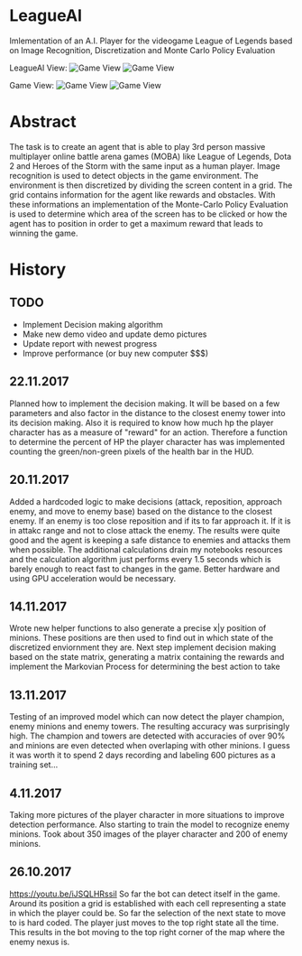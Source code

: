# LeagueAI
Imlementation of an A.I. Player for the videogame League of Legends based on Image Recognition, Discretization and Monte Carlo Policy Evaluation

LeagueAI View:
![Game View](https://github.com/Oleffa/LeagueAI/blob/master/Pictures/002_LeagueAI.JPG)
![Game View](https://github.com/Oleffa/LeagueAI/blob/master/Pictures/001_LeagueAI.jpg)

Game View:
![Game View](https://github.com/Oleffa/LeagueAI/blob/master/Pictures/002_game.JPG)
![Game View](https://github.com/Oleffa/LeagueAI/blob/master/Pictures/001_game.jpg)

# Abstract
The task is to create an agent that is able to play 3rd person massive multiplayer online battle arena games (MOBA)
like League of Legends, Dota 2 and Heroes of the Storm with the same input as a human player. Image recognition is used to detect objects in the game environment. The environment is then discretized by dividing the screen content in a grid. The grid contains information for the agent like rewards and obstacles. With these informations an implementation of the Monte-Carlo Policy Evaluation is used to determine which area of the screen has to be clicked or how the agent has to position in order to get a maximum reward that leads to winning the game.

# History
## TODO
- Implement Decision making algorithm
- Make new demo video and update demo pictures
- Update report with newest progress
- Improve performance (or buy new computer $$$)
## 22.11.2017
Planned how to implement the decision making. It will be based on a few parameters and also factor in the distance to the closest enemy tower into its decision making. Also it is required to know how much hp the player character has as a measure of "reward" for an action.
Therefore a function to determine the percent of HP the player character has was implemented counting the green/non-green pixels of the health bar in the HUD.
## 20.11.2017
Added a hardcoded logic to make decisions (attack, reposition, approach enemy, and move to enemy base) based on the distance to the closest enemy. If an enemy is too close reposition and if its to far approach it. If it is in attakc range and not to close attack the enemy.
The results were quite good and the agent is keeping a safe distance to enemies and attacks them when possible. The additional calculations drain my notebooks resources and the calculation algorithm just performs every 1.5 seconds which is barely enough to react fast to changes in the game. Better hardware and using GPU acceleration would be necessary.
## 14.11.2017
Wrote new helper functions to also generate a precise x|y position of minions. These positions are then used to find out in which state of the discretized enviornment they are. Next step implement decision making based on the state matrix, generating a matrix containing the rewards and implement the Markovian Process for determining the best action to take
## 13.11.2017
Testing of an improved model which can now detect the player champion, enemy minions and enemy towers. The resulting accuracy was surprisingly high. The champion and towers are detected with accuracies of over 90% and minions are even detected when overlaping with other minions. I guess it was worth it to spend 2 days recording and labeling 600 pictures as a training set...
## 4.11.2017
Taking more pictures of the player character in more situations to improve detection performance. Also starting to train the model to recognize enemy minions. Took about 350 images of the player character and 200 of enemy minions.
## 26.10.2017
https://youtu.be/iJSQLHRssiI
So far the bot can detect itself in the game. Around its position a grid is established with each cell representing a state in which the player could be. So far the selection of the next state to move to is hard coded. The player just moves to the top right state all the time. This results in the bot moving to the top right corner of the map where the enemy nexus is.


